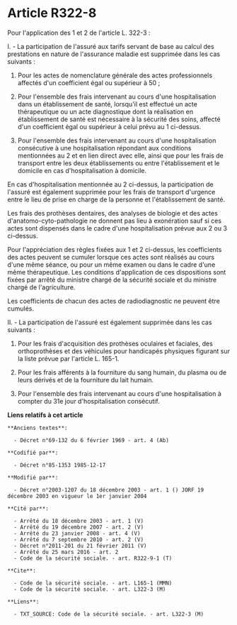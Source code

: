 # Article R322-8

Pour l'application des 1 et 2 de l'article L. 322-3 :

I. - La participation de l'assuré aux tarifs servant de base au calcul des prestations en nature de l'assurance maladie est
supprimée dans les cas suivants :

1. Pour les actes de nomenclature générale des actes professionnels affectés d'un coefficient égal ou supérieur à 50 ;

2. Pour l'ensemble des frais intervenant au cours d'une hospitalisation dans un établissement de santé, lorsqu'il est
effectué un acte thérapeutique ou un acte diagnostique dont la réalisation en établissement de santé est nécessaire à la
sécurité des soins, affecté d'un coefficient égal ou supérieur à celui prévu au 1 ci-dessus.

3. Pour l'ensemble des frais intervenant au cours d'une hospitalisation consécutive à une hospitalisation répondant aux
conditions mentionnées au 2 et en lien direct avec elle, ainsi que pour les frais de transport entre les deux établissements
ou entre l'établissement et le domicile en cas d'hospitalisation à domicile.

En cas d'hospitalisation mentionnée au 2 ci-dessus, la participation de l'assuré est également supprimée pour les frais de
transport d'urgence entre le lieu de prise en charge de la personne et l'établissement de santé.

Les frais des prothèses dentaires, des analyses de biologie et des actes d'anatomo-cyto-pathologie ne donnent pas lieu à
exonération sauf si ces actes sont dispensés dans le cadre d'une hospitalisation prévue aux 2 ou 3 ci-dessus.

Pour l'appréciation des règles fixées aux 1 et 2 ci-dessus, les coefficients des actes peuvent se cumuler lorsque ces actes
sont réalisés au cours d'une même séance, ou pour un même examen ou dans le cadre d'une même thérapeutique. Les conditions
d'application de ces dispositions sont fixées par arrêté du ministre chargé de la sécurité sociale et du ministre chargé de
l'agriculture.

Les coefficients de chacun des actes de radiodiagnostic ne peuvent être cumulés.

II. - La participation de l'assuré est également supprimée dans les cas suivants :

1. Pour les frais d'acquisition des prothèses oculaires et faciales, des orthoprothèses et des véhicules pour handicapés
physiques figurant sur la liste prévue par l'article L. 165-1.

2. Pour les frais afférents à la fourniture du sang humain, du plasma ou de leurs dérivés et de la fourniture du lait humain.

3. Pour l'ensemble des frais intervenant au cours d'une hospitalisation à compter du 31e jour d'hospitalisation consécutif.

**Liens relatifs à cet article**

	**Anciens textes**:

	  - Décret n°69-132 du 6 février 1969 - art. 4 (Ab)

	**Codifié par**:

	  - Décret n°85-1353 1985-12-17

	**Modifié par**:

	  - Décret n°2003-1207 du 18 décembre 2003 - art. 1 () JORF 19 décembre 2003 en vigueur le 1er janvier 2004

	**Cité par**:

	  - Arrêté du 18 décembre 2003 - art. 1 (V)
	  - Arrêté du 19 décembre 2007 - art. 2 (V)
	  - Arrêté du 23 janvier 2008 - art. 4 (V)
	  - Arrêté du 7 septembre 2010 - art. 2 (V)
	  - Décret n°2011-201 du 21 février 2011 (V)
	  - Arrêté du 25 mars 2016 - art. 2
	  - Code de la sécurité sociale. - art. R322-9-1 (T)

	**Cite**:

	  - Code de la sécurité sociale. - art. L165-1 (MMN)
	  - Code de la sécurité sociale. - art. L322-3 (M)

	**Liens**:

	  - TXT_SOURCE: Code de la sécurité sociale. - art. L322-3 (M)
